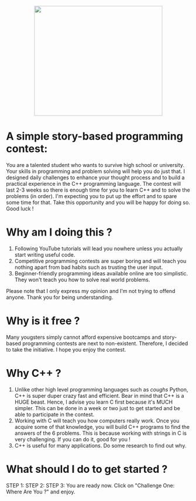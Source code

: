 <p align="center">
  <img width="350" height="300" src="https://github.com/geniusCoderZ/unexpected/assets/107373491/037866c5-7be8-47a7-a2c6-03cb2b509f40.png">
</p>

# A simple story-based programming contest:
You are a talented student who wants to survive high school or university. Your skills in programming and problem solving will help you do just that. I designed daily challenges to enhance your thought process and to build a practical experience in the C++ programming language. The contest will last 2-3 weeks so there is enough time for you to learn C++ and to solve the problems (in order). I'm expecting you to put up the effort and to spare some time for that. Take this opportunity and you will be happy for doing so. Good luck !

# Why am I doing this ?
1. Following YouTube tutorials will lead you nowhere unless you actually start writing useful code.
2. Competitive programming contests are super boring and will teach you nothing apart from bad habits such as trusting the user input.
3. Beginner-friendly programming ideas available online are too simplistic. They won't teach you how to solve real world problems.

Please note that I only express my opinion and I'm not trying to offend anyone. Thank you for being understanding.

# Why is it free ?
Many yougsters simply cannot afford expensive bootcamps and story-based programming contests are next to non-existent. Therefore, I decided to take the initiative. I hope you enjoy the contest.

# Why C++ ?
1. Unlike other high level programming languages such as *coughs* Python, C++ is super duper crazy fast and efficient. Bear in mind that C++ is a HUGE beast. Hence, I advise you learn C first because it's MUCH simpler. This can be done in a week or two just to get started and be able to participate in the contest.
2. Working with C will teach you how computers really work. Once you acquire some of that knowledge, you will build C++ programs to find the answers of the 6 problems. This is because working with strings in C is very challenging. If you can do it, good for you ! 
3. C++ is useful for many applications. Do some research to find out why.

# What should I do to get started ?
STEP 1: 
STEP 2:
STEP 3: You are ready now. Click on "Challenge One: Where Are You ?" and enjoy.

